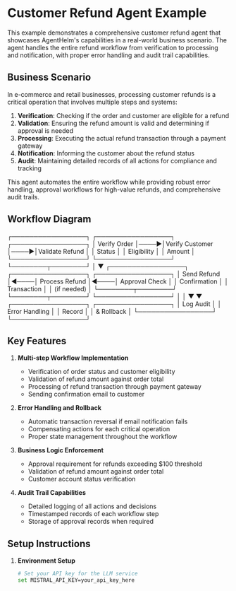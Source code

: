 # Customer Refund Agent Example

This example demonstrates a comprehensive customer refund agent that showcases AgentHelm's capabilities in a real-world business scenario. The agent handles the entire refund workflow from verification to processing and notification, with proper error handling and audit trail capabilities.

## Business Scenario

In e-commerce and retail businesses, processing customer refunds is a critical operation that involves multiple steps and systems:

1. **Verification**: Checking if the order and customer are eligible for a refund
2. **Validation**: Ensuring the refund amount is valid and determining if approval is needed
3. **Processing**: Executing the actual refund transaction through a payment gateway
4. **Notification**: Informing the customer about the refund status
5. **Audit**: Maintaining detailed records of all actions for compliance and tracking

This agent automates the entire workflow while providing robust error handling, approval workflows for high-value refunds, and comprehensive audit trails.

## Workflow Diagram

┌─────────────────┐     ┌─────────────────┐     ┌─────────────────┐
│  Verify Order   │────▶│Verify Customer  │────▶│Validate Refund  │
│    Status       │     │  Eligibility    │     │    Amount       │
└─────────────────┘     └─────────────────┘     └────────┬────────┘
│
▼
┌─────────────────┐     ┌─────────────────┐     ┌─────────────────┐
│  Send Refund    │◀────│  Process Refund │◀────│ Approval Check  │
│  Confirmation   │     │  Transaction    │     │  (if needed)    │
└────────┬────────┘     └────────┬────────┘     └─────────────────┘
│                       │
▼                       ▼
┌─────────────────┐     ┌─────────────────┐
│   Log Audit     │     │ Error Handling  │
│    Record       │     │   & Rollback    │
└─────────────────┘     └─────────────────┘


## Key Features

1. **Multi-step Workflow Implementation**
   - Verification of order status and customer eligibility
   - Validation of refund amount against order total
   - Processing of refund transaction through payment gateway
   - Sending confirmation email to customer

2. **Error Handling and Rollback**
   - Automatic transaction reversal if email notification fails
   - Compensating actions for each critical operation
   - Proper state management throughout the workflow

3. **Business Logic Enforcement**
   - Approval requirement for refunds exceeding $100 threshold
   - Validation of refund amount against order total
   - Customer account status verification

4. **Audit Trail Capabilities**
   - Detailed logging of all actions and decisions
   - Timestamped records of each workflow step
   - Storage of approval records when required

## Setup Instructions

1. **Environment Setup**
   ```bash
   # Set your API key for the LLM service
   set MISTRAL_API_KEY=your_api_key_here